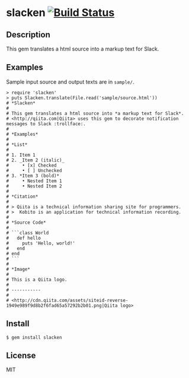 # slacken [![Build Status](https://travis-ci.org/increments/slacken.svg)](https://travis-ci.org/increments/slacken)

## Description
This gem translates a html source into a markup text for Slack.

## Examples

Sample input source and output texts are in `sample/`.

```
> require 'slacken'
> puts Slacken.translate(File.read('sample/source.html'))
# *Slacken*
#
# This gem translates a html source into *a markup text for Slack*.
# <http://qiita.com|Qiita> uses this gem to decorate notification messages to Slack :trollface:.
#
# *Examples*
#
# *List*
#
# 1. Item 1
# 2. _Item 2 (italic)_
#     • [x] Checked
#     • [ ] Unchecked
# 3. *Item 3 (bold)*
#     • Nested Item 1
#     • Nested Item 2
#
# *Citation*
#
# > Qiita is a technical information sharing site for programmers.
# >  Kobito is an application for technical information recording.
#
# *Source Code*
#
# ```class World
#   def hello
#     puts 'Hello, world!'
#   end
# end
# ```
#
# *Image*
#
# This is a Qiita logo.
#
# -----------
#
# <http://cdn.qiita.com/assets/siteid-reverse-1949e989f9d8b2f6fad65a57292b2b01.png|Qiita logo>
```

## Install

```
$ gem install slacken
```

## License
MIT

